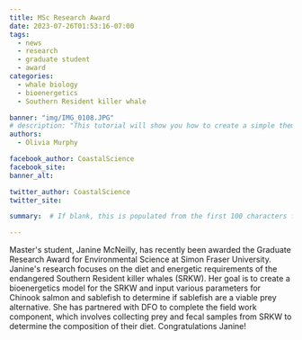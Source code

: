 ```yaml
---
title: MSc Research Award
date: 2023-07-26T01:53:16-07:00
tags: 
  - news
  - research
  - graduate student
  - award
categories: 
  - whale biology
  - bioenergetics
  - Southern Resident killer whale

banner: "img/IMG_0108.JPG"
# description: "This tutorial will show you how to create a simple theme in Hugo. I assume that you are familiar with HTML, the bash command line, and that you are comfortable using Markdown to format content."
authors: 
  - Olivia Murphy

facebook_author: CoastalScience
facebook_site: 
banner_alt: 

twitter_author: CoastalScience
twitter_site: 

summary:  # If blank, this is populated from the first 100 characters from the post 

---
```

Master's student, Janine McNeilly, has recently been awarded the Graduate Research Award for Environmental Science at Simon Fraser University. Janine's research focuses on the diet and energetic requirements of the endangered Southern Resident killer whales (SRKW). Her goal is to create a bioenergetics model for the SRKW and input various parameters for Chinook salmon and sablefish to determine if sablefish are a viable prey alternative. She has partnered with DFO to complete the field work component, which involves collecting prey and fecal samples from SRKW to determine the composition of their diet. Congratulations Janine!
